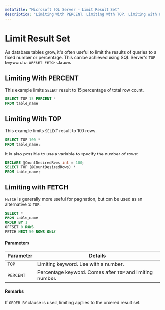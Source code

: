 ```yaml
---
metaTitle: "Microsoft SQL Server - Limit Result Set"
description: "Limiting With PERCENT, Limiting With TOP, Limiting with FETCH"
---
```


# Limit Result Set


As database tables grow, it's often useful to limit the results of queries to a fixed number or percentage. This can be achieved using SQL Server's `TOP` keyword or `OFFSET FETCH` clause.



## Limiting With PERCENT


This example limits `SELECT` result to 15 percentage of total row count.

```sql
SELECT TOP 15 PERCENT *
FROM table_name

```



## Limiting With TOP


This example limits `SELECT` result to 100 rows.

```sql
SELECT TOP 100 *
FROM table_name;

```

It is also possible to use a variable to specify the number of rows:

```sql
DECLARE @CountDesiredRows int = 100;
SELECT TOP (@CountDesiredRows) *
FROM table_name;

```



## Limiting with FETCH


`FETCH` is generally more useful for pagination, but can be used as an alternative to `TOP`:

```sql
SELECT *
FROM table_name
ORDER BY 1
OFFSET 0 ROWS
FETCH NEXT 50 ROWS ONLY

```



#### Parameters


|Parameter|Details
|---|---
|`TOP`|Limiting keyword. Use with a number.
|`PERCENT`|Percentage keyword. Comes after `TOP` and limiting number.



#### Remarks


If `ORDER BY` clause is used, limiting applies to the ordered result set.

